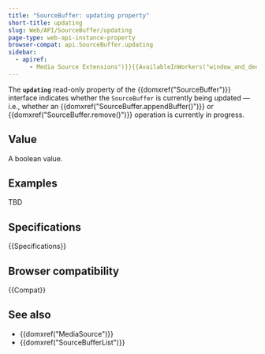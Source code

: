 ```yaml
---
title: "SourceBuffer: updating property"
short-title: updating
slug: Web/API/SourceBuffer/updating
page-type: web-api-instance-property
browser-compat: api.SourceBuffer.updating
sidebar:
  - apiref:
      - Media Source Extensions")}}{{AvailableInWorkers("window_and_dedicated
---
```


The **`updating`** read-only property of the
{{domxref("SourceBuffer")}} interface indicates whether the `SourceBuffer` is
currently being updated — i.e., whether an {{domxref("SourceBuffer.appendBuffer()")}} or {{domxref("SourceBuffer.remove()")}}
operation is currently in progress.

## Value

A boolean value.

## Examples

TBD

## Specifications

{{Specifications}}

## Browser compatibility

{{Compat}}

## See also

- {{domxref("MediaSource")}}
- {{domxref("SourceBufferList")}}
